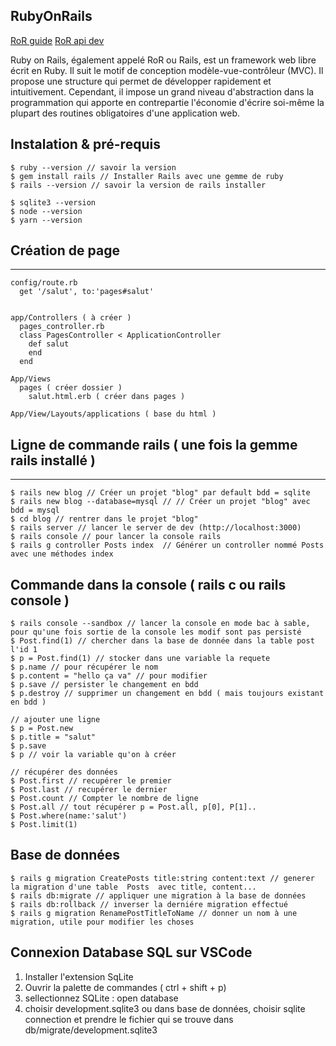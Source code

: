 ## RubyOnRails

[RoR guide](https://guides.rubyonrails.org/v5.2/)
[RoR api dev](https://api.rubyonrails.org/)

Ruby on Rails, également appelé RoR ou Rails, est un framework web libre écrit en Ruby. Il suit le motif de conception modèle-vue-contrôleur (MVC).
Il propose une structure qui permet de développer rapidement et intuitivement. Cependant, il impose un grand niveau d'abstraction dans la programmation
qui apporte en contrepartie l'économie d'écrire soi-même la plupart des routines obligatoires d'une application web.

## Instalation & pré-requis

    $ ruby --version // savoir la version
    $ gem install rails // Installer Rails avec une gemme de ruby
    $ rails --version // savoir la version de rails installer

    $ sqlite3 --version
    $ node --version
    $ yarn --version

## Création de page
-------------------

    config/route.rb
      get '/salut', to:'pages#salut'


    app/Controllers ( à créer )
      pages_controller.rb
      class PagesController < ApplicationController
        def salut
        end
      end

    App/Views
      pages ( créer dossier )
        salut.html.erb ( créer dans pages )

    App/View/Layouts/applications ( base du html )


## Ligne de commande rails ( une fois la gemme rails installé )
-------------------

    $ rails new blog // Créer un projet "blog" par default bdd = sqlite
    $ rails new blog --database=mysql // // Créer un projet "blog" avec bdd = mysql
    $ cd blog // rentrer dans le projet "blog"
    $ rails server // lancer le server de dev (http://localhost:3000)
    $ rails console // pour lancer la console rails
    $ rails g controller Posts index  // Générer un controller nommé Posts avec une méthodes index

## Commande dans la console ( rails c ou rails console )

    $ rails console --sandbox // lancer la console en mode bac à sable, pour qu'une fois sortie de la console les modif sont pas persisté
    $ Post.find(1) // chercher dans la base de donnée dans la table post l'id 1
    $ p = Post.find(1) // stocker dans une variable la requete
    $ p.name // pour récupérer le nom
    $ p.content = "hello ça va" // pour modifier
    $ p.save // persister le changement en bdd
    $ p.destroy // supprimer un changement en bdd ( mais toujours existant en bdd )

    // ajouter une ligne
    $ p = Post.new
    $ p.title = "salut"
    $ p.save
    $ p // voir la variable qu'on à créer

    // récupérer des données
    $ Post.first // recupérer le premier
    $ Post.last // recupérer le dernier
    $ Post.count // Compter le nombre de ligne
    $ Post.all // tout récupérer p = Post.all, p[0], P[1]..
    $ Post.where(name:'salut')
    $ Post.limit(1)


## Base de données

    $ rails g migration CreatePosts title:string content:text // generer la migration d'une table  Posts  avec title, content...
    $ rails db:migrate // appliquer une migration à la base de données
    $ rails db:rollback // inverser la derniére migration effectué
    $ rails g migration RenamePostTitleToName // donner un nom à une migration, utile pour modifier les choses


## Connexion Database SQL sur VSCode

   1. Installer l'extension SqLite
   2. Ouvrir la palette de commandes ( ctrl + shift + p)
   3. sellectionnez SQLite : open database
   4. choisir development.sqlite3
   ou dans base de données, choisir sqlite connection et prendre le fichier qui se trouve dans db/migrate/development.sqlite3
